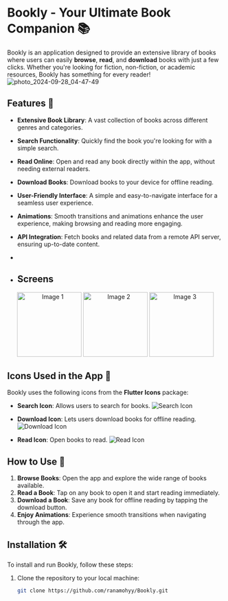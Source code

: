 # Bookly - Your Ultimate Book Companion 📚

Bookly is an application designed to provide an extensive library of books where users can easily **browse**, **read**, and **download** books with just a few clicks. Whether you're looking for fiction, non-fiction, or academic resources, Bookly has something for every reader!
![photo_2024-09-28_04-47-49](https://github.com/user-attachments/assets/fb6ac3de-f1da-4082-83dd-eeb8ac6d1c1d)

## Features 🚀
- **Extensive Book Library**: A vast collection of books across different genres and categories.
- **Search Functionality**: Quickly find the book you're looking for with a simple search.
- **Read Online**: Open and read any book directly within the app, without needing external readers.
- **Download Books**: Download books to your device for offline reading.
- **User-Friendly Interface**: A simple and easy-to-navigate interface for a seamless user experience.
- **Animations**: Smooth transitions and animations enhance the user experience, making browsing and reading more engaging.
- **API Integration**: Fetch books and related data from a remote API server, ensuring up-to-date content.

- 
-   ## Screens
  <p align="center">
  <img src="https://github.com/user-attachments/assets/102196d7-430a-43e8-a706-c60f014260db" alt="Image 1" width="150"/>
  <img src="https://github.com/user-attachments/assets/42cad556-d91e-471a-8d7b-074cdfcda83d" alt="Image 2" width="150"/>
  <img src="https://github.com/user-attachments/assets/351b5df6-9871-4f6a-844c-45028e15d9bb" alt="Image 3" width="150"/>
</p>


## Icons Used in the App 🎨

Bookly uses the following icons from the **Flutter Icons** package:

- **Search Icon**: Allows users to search for books.
  ![Search Icon](https://img.icons8.com/ios-filled/50/000000/search.png)

- **Download Icon**: Lets users download books for offline reading.
  ![Download Icon](https://img.icons8.com/ios-filled/50/000000/download.png)

- **Read Icon**: Open books to read.
  ![Read Icon](https://img.icons8.com/ios-filled/50/000000/book.png)


## How to Use 📖

1. **Browse Books**: Open the app and explore the wide range of books available.
3. **Read a Book**: Tap on any book to open it and start reading immediately.
4. **Download a Book**: Save any book for offline reading by tapping the download button.
5. **Enjoy Animations**: Experience smooth transitions when navigating through the app.

## Installation 🛠

To install and run Bookly, follow these steps:

1. Clone the repository to your local machine:
   ```bash
   git clone https://github.com/ranamohyy/Bookly.git
